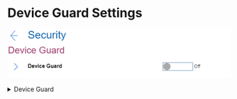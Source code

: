 # Device Guard Settings #
![](./img/deviceguard.png)

<details><summary>Device Guard</summary>
This is a setup feature to support Microsoft (R) Device Guard. To complete the configuration of Device Guard, Supervisor Password must be set. One of 2 possible states:

1.	**Off** - Device guard is off. Default. 
2.	On - when enabled, Intel Virtualization Technology, Intel VT-d Feature, Secure Boot and OS Optimized Defaults are automatically enabled. Boot Order is restricted to customer image only.

This option requires additional confirmation.

| WMI Setting name | Values | Locked by SVP | AMD/Intel |
|:---|:---|:---|:---|
| DeviceGuard | Disable, Enable | No | Intel |
</details>
